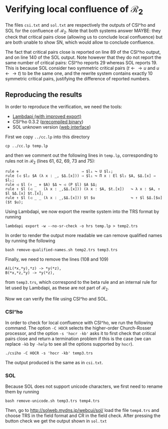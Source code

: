# Verifying local confluence of $\mathcal{R}_2$

The files `csi.txt` and `sol.txt` are respectively the outputs of CSI^ho and SOL for the confluence of $\mathcal{R}_2$. Note that both systems answer MAYBE: they check that critical pairs close (allowing us to conclude local confluence) but are both unable to show SN, which would allow to conclude confluence.

The fact that critical pairs close is reported on line 89 of the CSI^ho output, and on line 140 of the SOL output. Note however that they do not report the same number of critical pairs: CSI^ho reports 29 whereas SOL reports 19. This is because SOL consider two symmetric critical pairs ($t \longleftarrow\longrightarrow u$ and $u \longleftarrow\longrightarrow t$) to be the same one, and the rewrite system contains exactly 10 symmetric critical pairs, justifying the difference of reported numbers.

## Reproducing the results


In order to reproduce the verification, we need the tools:

- [Lambdapi (with improved export)](https://github.com/thiagofelicissimo/lambdapi/tree/c21abb4c57f1d879a266227fd326976d7bc5b6a0)
- CSI^ho 0.3.2 ([precompiled binary](http://cl-informatik.uibk.ac.at/software/csi/ho))
- SOL unknown version ([web interface](http://solweb.mydns.jp/webcui/sol/))

First we copy `../cc.lp` into this directory
```
cp ../cc.lp temp.lp
```
and then we comment out the following lines in `temp.lp`, corresponding to rules not in $\mathcal{R}_2$ (lines 61, 62, 69, 73 and 75):
```
rule ⋄                            ⇒ $l₁ ↪ U $l₁;
rule (◁ $l₂ $A (λ x : _, $Δ.[x])) ⇒ $l₁ ↪ Π x : El $l₂ $A, $Δ.[x] ⇒ $l₁;
rule ◁ $l (↑ _ ⋄ $A) $Δ ↪ ◁ (P $l) $A $Δ;
rule ↑ $l (◁ _ _ (λ x : _,$Δ.[x])) (λ x : $A, $t.[x])   ↪ λ x : $A, ↑ $l $Δ.[x] $t.[x];
rule ↑ $l (◁ _ _ (λ x : _,$Δ.[x])) $t $u                ↪ ↑ $l $Δ.[$u] ($t $u);
```
Using Lambdapi, we now export the rewrite system into the TRS format by running
```
lambdapi export -w --no-sr-check -o hrs temp.lp > temp2.trs
```
In order to render the output more readable we can remove qualified names by running the following
```
bash remove-qualified-names.sh temp2.trs temp3.trs
```
Finally, we need to remove the lines (108 and 109)
```
A(L(*x,*y),*z) -> *y(*z),
B(*x,*z,*y) -> *y(*z),
```
from `temp3.trs`, which correspond to the beta rule and an internal rule for let used by Lambdapi, as these are not part of $\mathcal{R}_2$.

Now we can verify the file using CSI^ho and SOL.

### CSI^ho

In order to check for local confluence with CSI^ho, we run the following command. The option `-C HOCR` selects the higher-order Church-Rosser processor, and the option `-s 'hocr -kb'` asks it to first check that critical pairs close and return a termination problem if this is the case (we can replace `-kb` by `-help` to see all the options supported by `hocr`).
```
./csiho -C HOCR -s 'hocr -kb' temp3.trs
```
The output produced is the same as in `csi.txt`.

### SOL

Because SOL does not support unicode characters, we first need to rename them by running
```
bash remove-unicode.sh temp3.trs temp4.trs
```
Then, go to http://solweb.mydns.jp/webcui/sol/ load the file `temp4.trs` and choose TRS in the field format and CR in the field check. After pressing the button check we get the output shown in `sol.txt`

